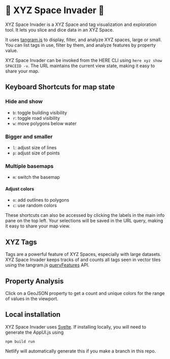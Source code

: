 # 👾 XYZ Space Invader 👾

XYZ Space Invader is a XYZ Space and tag visualization and exploration tool. It lets you slice and dice data in an XYZ Space.

It uses [tangram.js](https://github.com/tangrams/tangram) to display, filter, and analyze XYZ spaces, large or small. You can list tags in use, filter by them, and analyze features by property value. 

XYZ Space Invader can be invoked from the HERE CLI using `here xyz show SPACEID -v`. The URL maintains the current view state, making it easy to share your map.

## Keyboard Shortcuts for map state

### Hide and show
- `b`: toggle building visibility
- `r`: toggle road visibility
- `w`: move polygons below water

### Bigger and smaller
- `l`: adjust size of lines
- `p`: adjust size of points

### Multiple basemaps
- `m`: switch the basemap

#### Adjust colors
- `o`: add outlines to polygons
- `c`: use random colors

These shortcuts can also be accessed by clicking the labels in the main info pane on the top left. Your selections will be saved in the URL query, making it easy to share your map view.

## XYZ Tags

Tags are a powerful feature of XYZ Spaces, especially with large datasets. XYZ Space Invader keeps tracks of and counts all tags seen in vector tiles using the tangram.js [queryFeatures](https://tangrams.readthedocs.io/en/latest/API-Reference/Javascript-API/#queryfeatures) API.

## Property Analysis

Click on a GeoJSON property to get a count and unique colors for the range of values in the viewport.

## Local installation

XYZ Space Invader uses [Svelte](https://svelte.dev/). If installing locally, you will need to generate the AppUI.js using

`npm build run`

Netlify will automatically generate this if you make a branch in this repo.

